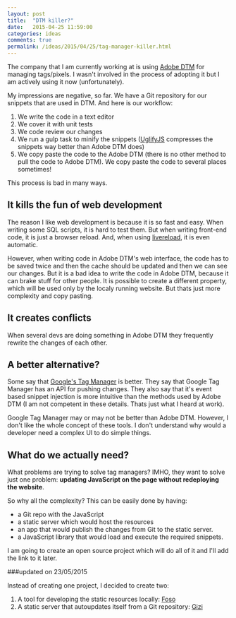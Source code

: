 ```yaml
---
layout: post
title:  "DTM killer?"
date:   2015-04-25 11:59:00
categories: ideas
comments: true
permalink: /ideas/2015/04/25/tag-manager-killer.html
---
```


The company that I am currently working at is using [Adobe DTM][adobe-dtm] for managing tags/pixels. I wasn't involved in the process of adopting it but I am actively using it now (unfortunately).

My impressions are negative, so far. We have a Git repository for our snippets that are used in DTM. And here is our workflow:

1. We write the code in a text editor
2. We cover it with unit tests
3. We code review our changes
4. We run a gulp task to minify the snippets ([UglifyJS][UglifyJS] compresses the snippets way better than Adobe DTM does)
5. We copy paste the code to the Adobe DTM (there is no other method to pull the code to Adobe DTM). We copy paste the code to several places sometimes!

This process is bad in many ways.

## It kills the fun of web development

The reason I like web development is because it is so fast and easy. When writing some SQL scripts, it is hard to test them. But when writing front-end code, it is just a browser reload. And, when using [livereload][lr], it is
even automatic.

However, when writing code in Adobe DTM's web interface, the code has to be saved twice and then the cache should be updated and then we can see our changes. But it is a bad idea to write the code in Adobe DTM, because it
can brake stuff for other people. It is possible to create a different property, which will be used only by the localy running website. But thats just more complexity and copy pasting.

## It creates conflicts

When several devs are doing something in Adobe DTM they frequently rewrite the changes of each other.

## A better alternative?

Some say that [Google's Tag Manager][google-tm] is better. They say that Google Tag Manager has an API for pushing changes. They also say that it's event based snippet injection is more intuitive than the methods used by
Adobe DTM (I am not competent in these details. Thats just what I heard at work).

Google Tag Manager may or may not be better than Adobe DTM. However, I don't like the whole concept of these tools. I don't understand why would a developer need a complex UI to do simple things.

## What do we actually need?

What problems are trying to solve tag managers? IMHO, they want to solve just one problem: **updating JavaScript on the page without redeploying the website**.

So why all the complexity? This can be easily done by having:

* a Git repo with the JavaScript
* a static server which would host the resources
* an app that would publish the changes from Git to the static server.
* a JavaScript library that would load and execute the required snippets.

I am going to create an open source project which will do all of it and I'll add the link to it later.

###updated on 23/05/2015

Instead of creating one project, I decided to create two:

1. A tool for developing the static resources locally: [Foso][foso]
2. A static server that autoupdates itself from a Git repository: [Gizi][gizi]

[adobe-dtm]: https://dtm.adobe.com
[UglifyJS]: https://github.com/mishoo/UglifyJS
[lr]: https://github.com/vohof/gulp-livereload
[google-tm]: https://www.google.com/tagmanager/
[foso]: https://github.com/zkochan/foso
[gizi]: https://github.com/zkochan/gizi